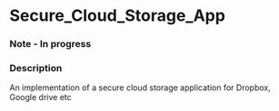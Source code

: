 # Secure_Cloud_Storage_App

### Note - In progress

### Description
An implementation of a secure cloud storage application for Dropbox, Google drive etc
